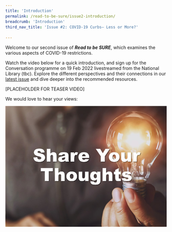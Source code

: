 ```yaml
---
title: 'Introduction'
permalink: /read-to-be-sure/issue2-introduction/
breadcrumb: 'Introduction'
third_nav_title: 'Issue #2: COVID-19 Curbs— Less or More?'

---
```


Welcome to our second issue of ***Read to be SURE***, which examines the various aspects of COVID-19 restrictions.

Watch the video below for a quick introduction, and sign up for the Conversation programme on 19 Feb 2022 livestreamed from the National Library (tbc). Explore the different perspectives and their connections in our [latest issue](/read-to-be-sure/issue2-perspectives/)  and dive deeper into the recommended resources.

[PLACEHOLDER FOR TEASER VIDEO]

We would love to hear your views:

![](../images/rtbs2-share-your-thoughts.JPG)



